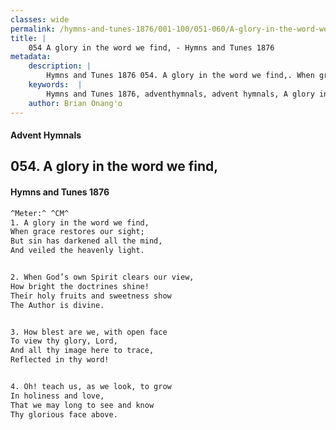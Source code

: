 ```yaml
---
classes: wide
permalink: /hymns-and-tunes-1876/001-100/051-060/A-glory-in-the-word-we-find,/
title: |
    054 A glory in the word we find, - Hymns and Tunes 1876
metadata:
    description: |
        Hymns and Tunes 1876 054. A glory in the word we find,. When grace restores our sight; But sin has darkened all the mind, And veiled the heavenly light. 
    keywords:  |
        Hymns and Tunes 1876, adventhymnals, advent hymnals, A glory in the word we find,, When grace restores our sight;, 
    author: Brian Onang'o
---
```


#### Advent Hymnals
## 054. A glory in the word we find,
####  Hymns and Tunes 1876

```txt
^Meter:^ ^CM^
1. A glory in the word we find,
When grace restores our sight;
But sin has darkened all the mind,
And veiled the heavenly light.


2. When God’s own Spirit clears our view,
How bright the doctrines shine!
Their holy fruits and sweetness show
The Author is divine.


3. How blest are we, with open face
To view thy glory, Lord,
And all thy image here to trace,
Reflected in thy word!


4. Oh! teach us, as we look, to grow
In holiness and love,
That we may long to see and know
Thy glorious face above.
```